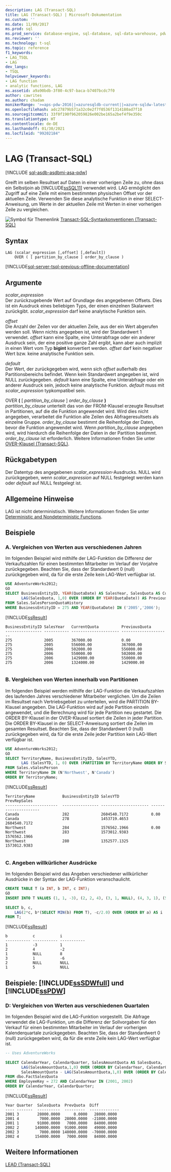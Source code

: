 ```yaml
---
description: LAG (Transact-SQL)
title: LAG (Transact-SQL) | Microsoft-Dokumentation
ms.custom: ''
ms.date: 11/09/2017
ms.prod: sql
ms.prod_service: database-engine, sql-database, sql-data-warehouse, pdw
ms.reviewer: ''
ms.technology: t-sql
ms.topic: reference
f1_keywords:
- LAG_TSQL
- LAG
dev_langs:
- TSQL
helpviewer_keywords:
- LAG function
- analytic functions, LAG
ms.assetid: a9a90bdb-3f80-4c97-baca-b7407bcdc7f0
author: cawrites
ms.author: chadam
monikerRange: '>=aps-pdw-2016||=azuresqldb-current||=azure-sqldw-latest||>=sql-server-2016||>=sql-server-linux-2017||=azuresqldb-mi-current'
ms.openlocfilehash: adc27879b571a32c0e2f7f0536f1314180ad7f10
ms.sourcegitcommit: 33f0f190f962059826e002be165a2bef4f9e350c
ms.translationtype: HT
ms.contentlocale: de-DE
ms.lasthandoff: 01/30/2021
ms.locfileid: "99202184"
---
```

# <a name="lag-transact-sql"></a>LAG (Transact-SQL)
[!INCLUDE [sql-asdb-asdbmi-asa-pdw](../../includes/applies-to-version/sql-asdb-asdbmi-asa-pdw.md)]

  Greift im selben Resultset auf Daten in einer vorherigen Zeile zu, ohne dass ein Selbstjoin ab [!INCLUDE[ssSQL11](../../includes/sssql11-md.md)] verwendet wird. LAG ermöglicht den Zugriff auf eine Zeile mit einem bestimmten physischen Offset vor der aktuellen Zeile. Verwenden Sie diese analytische Funktion in einer SELECT-Anweisung, um Werte in der aktuellen Zeile mit Werten in einer vorherigen Zeile zu vergleichen.  
  
 ![Symbol für Themenlink](../../database-engine/configure-windows/media/topic-link.gif "Symbol für Themenlink") [Transact-SQL-Syntaxkonventionen &#40;Transact-SQL&#41;](../../t-sql/language-elements/transact-sql-syntax-conventions-transact-sql.md)  
  
## <a name="syntax"></a>Syntax  
  
```syntaxsql  
LAG (scalar_expression [,offset] [,default])  
    OVER ( [ partition_by_clause ] order_by_clause )  
```  
  
[!INCLUDE[sql-server-tsql-previous-offline-documentation](../../includes/sql-server-tsql-previous-offline-documentation.md)]

## <a name="arguments"></a>Argumente
 *scalar_expression*  
 Der zurückzugebende Wert auf Grundlage des angegebenen Offsets. Dies ist ein Ausdruck eines beliebigen Typs, der einen einzelnen Skalarwert zurückgibt. *scalar_expression* darf keine analytische Funktion sein.  
  
 *offset*  
 Die Anzahl der Zeilen vor der aktuellen Zeile, aus der ein Wert abgerufen werden soll. Wenn nichts angegeben ist, wird der Standardwert 1 verwendet. *offset* kann eine Spalte, eine Unterabfrage oder ein anderer Ausdruck sein, der eine positive ganze Zahl ergibt, kann aber auch implizit in einen Wert vom Typ **bigint** konvertiert werden. *offset* darf kein negativer Wert bzw. keine analytische Funktion sein.  
  
 *default*  
 Der Wert, der zurückgegeben wird, wenn sich *offset* außerhalb des Partitionsbereichs befindet. Wenn kein Standardwert angegeben ist, wird NULL zurückgegeben. *default* kann eine Spalte, eine Unterabfrage oder ein anderer Ausdruck sein, jedoch keine analytische Funktion. *default* muss mit *scalar_expression* typkompatibel sein.  
  
 OVER **(** [ _partition\_by\_clause_ ] _order\_by\_clause_ **)**  
 *partition_by_clause* unterteilt das von der FROM-Klausel erzeugte Resultset in Partitionen, auf die die Funktion angewendet wird. Wird dies nicht angegeben, verarbeitet die Funktion alle Zeilen des Abfrageresultsets als einzelne Gruppe. *order_by_clause* bestimmt die Reihenfolge der Daten, bevor die Funktion angewendet wird. Wenn *partition_by_clause* angegeben wird, wird hierdurch die Reihenfolge der Daten in der Partition bestimmt. *order_by_clause* ist erforderlich. Weitere Informationen finden Sie unter [OVER-Klausel &#40;Transact-SQL&#41;](../../t-sql/queries/select-over-clause-transact-sql.md).  
  
## <a name="return-types"></a>Rückgabetypen  
 Der Datentyp des angegebenen *scalar_expression*-Ausdrucks. NULL wird zurückgegeben, wenn *scalar_expression* auf NULL festgelegt werden kann oder *default* auf NULL festgelegt ist.  
  
## <a name="general-remarks"></a>Allgemeine Hinweise  
 LAG ist nicht deterministisch. Weitere Informationen finden Sie unter [Deterministic and Nondeterministic Functions](../../relational-databases/user-defined-functions/deterministic-and-nondeterministic-functions.md).  
  
## <a name="examples"></a>Beispiele  
  
### <a name="a-compare-values-between-years"></a>A. Vergleichen von Werten aus verschiedenen Jahren  
 Im folgenden Beispiel wird mithilfe der LAG-Funktion die Differenz der Verkaufszahlen für einen bestimmten Mitarbeiter im Verlauf der Vorjahre zurückgegeben. Beachten Sie, dass der Standardwert 0 (null) zurückgegeben wird, da für die erste Zeile kein LAG-Wert verfügbar ist.  
  
```sql   
USE AdventureWorks2012;  
GO  
SELECT BusinessEntityID, YEAR(QuotaDate) AS SalesYear, SalesQuota AS CurrentQuota,   
       LAG(SalesQuota, 1,0) OVER (ORDER BY YEAR(QuotaDate)) AS PreviousQuota  
FROM Sales.SalesPersonQuotaHistory  
WHERE BusinessEntityID = 275 AND YEAR(QuotaDate) IN ('2005','2006');  
```  
  
 [!INCLUDE[ssResult](../../includes/ssresult-md.md)]  
  
```    
BusinessEntityID SalesYear   CurrentQuota          PreviousQuota  
---------------- ----------- --------------------- ---------------------  
275              2005        367000.00             0.00  
275              2005        556000.00             367000.00  
275              2006        502000.00             556000.00  
275              2006        550000.00             502000.00  
275              2006        1429000.00            550000.00  
275              2006        1324000.00            1429000.00  
  
```  
  
### <a name="b-compare-values-within-partitions"></a>B. Vergleichen von Werten innerhalb von Partitionen  
 Im folgenden Beispiel werden mithilfe der LAG-Funktion die Verkaufszahlen des laufenden Jahres verschiedener Mitarbeiter verglichen. Um die Zeilen im Resultset nach Vertriebsgebiet zu unterteilen, wird die PARTITION BY-Klausel angegeben. Die LAG-Funktion wird auf jede Partition einzeln angewendet, und die Berechnung wird für jede Partition neu gestartet. Die ORDER BY-Klausel in der OVER-Klausel sortiert die Zeilen in jeder Partition. Die ORDER BY-Klausel in der SELECT-Anweisung sortiert die Zeilen im gesamten Resultset. Beachten Sie, dass der Standardwert 0 (null) zurückgegeben wird, da für die erste Zeile jeder Partition kein LAG-Wert verfügbar ist.  
  
```sql   
USE AdventureWorks2012;  
GO  
SELECT TerritoryName, BusinessEntityID, SalesYTD,   
       LAG (SalesYTD, 1, 0) OVER (PARTITION BY TerritoryName ORDER BY SalesYTD DESC) AS PrevRepSales  
FROM Sales.vSalesPerson  
WHERE TerritoryName IN (N'Northwest', N'Canada')   
ORDER BY TerritoryName;  
```  
  
 [!INCLUDE[ssResult](../../includes/ssresult-md.md)]  
  
```    
TerritoryName            BusinessEntityID SalesYTD              PrevRepSales  
-----------------------  ---------------- --------------------- ---------------------  
Canada                   282              2604540.7172          0.00  
Canada                   278              1453719.4653          2604540.7172  
Northwest                284              1576562.1966          0.00  
Northwest                283              1573012.9383          1576562.1966  
Northwest                280              1352577.1325          1573012.9383  
  
```  
  
### <a name="c-specifying-arbitrary-expressions"></a>C. Angeben willkürlicher Ausdrücke  
 Im folgenden Beispiel wird das Angeben verschiedener willkürlicher Ausdrücke in der Syntax der LAG-Funktion veranschaulicht.  
  
```sql   
CREATE TABLE T (a INT, b INT, c INT);   
GO  
INSERT INTO T VALUES (1, 1, -3), (2, 2, 4), (3, 1, NULL), (4, 3, 1), (5, 2, NULL), (6, 1, 5);   
  
SELECT b, c,   
    LAG(2*c, b*(SELECT MIN(b) FROM T), -c/2.0) OVER (ORDER BY a) AS i  
FROM T;  
```  
  
 [!INCLUDE[ssResult](../../includes/ssresult-md.md)]  
  
```  
b           c           i  
----------- ----------- -----------  
1           -3          1  
2           4           -2  
1           NULL        8  
3           1           -6  
2           NULL        NULL  
1           5           NULL  
```  
  
## <a name="examples-sssdwfull-and-sspdw"></a>Beispiele: [!INCLUDE[ssSDWfull](../../includes/sssdwfull-md.md)] und [!INCLUDE[ssPDW](../../includes/sspdw-md.md)]  
  
### <a name="d-compare-values-between-quarters"></a>D: Vergleichen von Werten aus verschiedenen Quartalen  
 Im folgenden Beispiel wird die LAG-Funktion vorgestellt. Die Abfrage verwendet die LAG-Funktion, um die Differenz der Sollvorgaben für den Verkauf für einen bestimmten Mitarbeiter im Verlauf der vorherigen Kalenderquartale zurückgegeben. Beachten Sie, dass der Standardwert 0 (null) zurückgegeben wird, da für die erste Zeile kein LAG-Wert verfügbar ist.  
  
```sql   
-- Uses AdventureWorks  
  
SELECT CalendarYear, CalendarQuarter, SalesAmountQuota AS SalesQuota,  
       LAG(SalesAmountQuota,1,0) OVER (ORDER BY CalendarYear, CalendarQuarter) AS PrevQuota,  
       SalesAmountQuota - LAG(SalesAmountQuota,1,0) OVER (ORDER BY CalendarYear, CalendarQuarter) AS Diff  
FROM dbo.FactSalesQuota  
WHERE EmployeeKey = 272 AND CalendarYear IN (2001, 2002)  
ORDER BY CalendarYear, CalendarQuarter;   
```  
  
 [!INCLUDE[ssResult](../../includes/ssresult-md.md)]  
  
 ```
Year Quarter  SalesQuota  PrevQuota  Diff  
---- -------  ----------  ---------  -------------  
2001 3        28000.0000      0.0000   28000.0000  
2001 4         7000.0000  28000.0000  -21000.0000  
2001 1        91000.0000   7000.0000   84000.0000  
2002 2       140000.0000  91000.0000   49000.0000  
2002 3         7000.0000 140000.0000  -70000.0000  
2002 4       154000.0000   7000.0000   84000.0000
```  
  
## <a name="see-also"></a>Weitere Informationen  
 [LEAD &#40;Transact-SQL&#41;](../../t-sql/functions/lead-transact-sql.md)  
  
  


